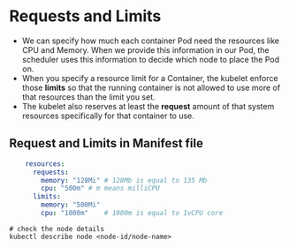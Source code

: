 # Requests and Limits

*   We can specify how much each container Pod need the resources like CPU and Memory. When we provide this information in our Pod, the scheduler uses this information to decide which node to place the Pod on.
*   When you specify a resource limit for a Container, the kubelet enforce those **limits** so that the running container is not allowed to use more of that resources than the limit you set.
*   The kubelet also reserves at least the **request** amount of that system resources specifically for that container to use.

## Request and Limits in Manifest file

```yaml
    resources:
      requests:
        memory: "128Mi" # 128Mb is equal to 135 Mb
        cpu: "500m" # m means milliCPU
      limits:
        memory: "500Mi"
        cpu: "1000m"    # 1000m is equal to 1vCPU core
```
```
# check the node details
kubectl describe node <node-id/node-name>

```

